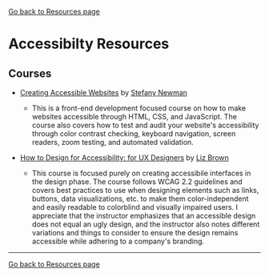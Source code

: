 [Go back to Resources page](./)


# Accessibilty Resources
## Courses
* [Creating Accessible Websites](https://www.udemy.com/share/101MTn3@bgLnmNfel5HRBoJS1canOGjJb8rYXHYAj2czdivLY0jaCV52E8AUChFP2K4dOGD_Iw==/) by [Stefany Newman](https://stefanywebdesign.info/)
   - This is a front-end development focused course on how to make websites accessible through HTML, CSS, and JavaScript.  The course also covers how to test and audit your website's accessibility through color contrast checking, keyboard navigation, screen readers, zoom testing, and automated validation.

* [How to Design for Accessibility: for UX Designers](https://www.udemy.com/share/103Xsa3@6fXVmrNv8B4YoMSB_k9V2TQm0rCJ2tF3j6W--LvhFvIzZTIwGn4Yo0VYaf1E0AbKuQ==/) by [Liz Brown](https://linktr.ee/LizBrownUX)
   - This course is focused purely on creating accessibile interfaces in the design phase.  The course follows WCAG 2.2 guidelines and covers best practices to use when designing elements such as links, buttons, data visualizations, etc. to make them color-independent and easily readable to colorblind and visually impaired users.  I appreciate that the instructor emphasizes that an accessible design does not equal an ugly design, and the instructor also notes different variations and things to consider to ensure the design remains accessible while adhering to a company's branding.  
---
[Go back to Resources page](./)